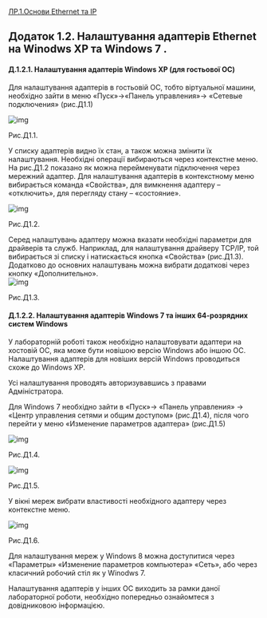 [ЛР.1.Основи Ethernet та IP](1.md)

## Додаток 1.2. Налаштування адаптерів Ethernet на Winodws XP та Windows 7 .

#### Д.1.2.1. Налаштування адаптерів Windows XP (для гостьової ОС)

Для налаштування адаптерів в гостьовій ОС, тобто віртуальної машини, необхідно зайти в меню «Пуск»->«Панель управления»-> «Сетевые подключения» (рис.Д1.1) 

![img](media1/Д3.png)

Рис.Д1.1.

У списку адаптерів видно їх стан, а також можна змінити їх налаштування. Необхідні операції вибираються через контекстне меню. На рис.Д1.2 показано як можна перейменувати підключення через мережний адаптер. Для налаштування адаптерів в контекстному меню вибирається команда «Свойства», для вимкнення адаптеру – «отключить», для перегляду стану – «состояние».   

![img](media1/Д4.png)

Рис.Д1.2.

Серед налаштувань адаптеру можна вказати необхідні параметри для драйверів та служб. Наприклад, для налаштування драйверу TCP/IP, той вибирається зі списку і натискається кнопка «Свойства» (рис.Д1.3). Додатково до основних налаштувань можна вибрати додаткові через кнопку «Дополнительно».   
 ![img](media1/Д5.png)

Рис.Д1.3. 

#### Д.1.2.2. Налаштування адаптерів Windows 7 та інших 64-розрядних систем Windows

У лабораторній роботі також необхідно налаштовувати адаптери на хостовій ОС, яка може бути новішою версію Windows або іншою ОС. Налаштування адаптерів для новіших версій Windows проводиться схоже до Windows XP.

Усі налаштування проводять авторизувавшись з правами Адміністратора.

Для Windows 7 необхідно зайти в «Пуск»-> «Панель управления» -> «Центр управления сетями и общим доступом» (рис.Д1.4), після чого перейти у меню «Изменение параметров адаптера» (рис.Д1.5) 

![img](media1/Д6.png)

Рис.Д1.4. 

![img](media1/Д7.png)

Рис.Д1.5.

У вікні мереж вибрати властивості необхідного адаптеру через контекстне меню.

![img](media1/Д8.png)

Рис.Д1.6. 

Для налаштування мереж у Windows 8 можна доступитися через «Параметры» «Изменение параметров компьютера» «Сеть», або через класичний робочий стіл як у Winodws 7.

Налаштування адаптерів у інших ОС виходить за рамки даної лабораторної роботи, необхідно попередньо ознайомтеся з довідниковою інформацією.  